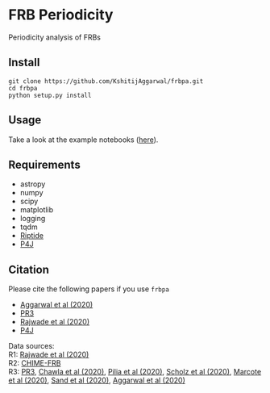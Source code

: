 # FRB Periodicity

Periodicity analysis of FRBs

Install
---
    git clone https://github.com/KshitijAggarwal/frbpa.git
    cd frbpa
    python setup.py install

Usage
---
Take a look at the example notebooks ([here](https://github.com/KshitijAggarwal/frbpa/tree/master/examples)).

Requirements
---
* astropy
* numpy
* scipy
* matplotlib
* logging
* tqdm
* [Riptide](https://github.com/v-morello/riptide)
* [P4J](https://github.com/phuijse/P4J)
 
Citation
---
Please cite the following papers if you use `frbpa`
* [Aggarwal et al (2020)](https://ui.adsabs.harvard.edu/abs/2020RNAAS...4...94A/abstract)
* [PR3](https://ui.adsabs.harvard.edu/abs/2020arXiv200110275T/abstract)
* [Rajwade et al (2020)](https://ui.adsabs.harvard.edu/abs/2020MNRAS.tmp.1508R/abstract)
* [P4J](https://ui.adsabs.harvard.edu/abs/2018ApJS..236...12H/abstract)

Data sources: \
R1: [Rajwade et al (2020)](https://ui.adsabs.harvard.edu/abs/2020MNRAS.tmp.1508R/abstract)\
R2: [CHIME-FRB](https://www.chime-frb.ca/)\
R3: [PR3](https://ui.adsabs.harvard.edu/abs/2020arXiv200110275T/abstract), 
[Chawla et al (2020)](https://arxiv.org/abs/2004.02862), [Pilia et al (2020)](https://arxiv.org/abs/2003.12748), 
[Scholz et al (2020)](https://arxiv.org/abs/2004.06082), [Marcote et al (2020)](https://arxiv.org/abs/2004.06082),
[Sand et al (2020)](http://www.astronomerstelegram.org/?read=13781),
[Aggarwal et al (2020)](http://www.astronomerstelegram.org/?read=13664)

